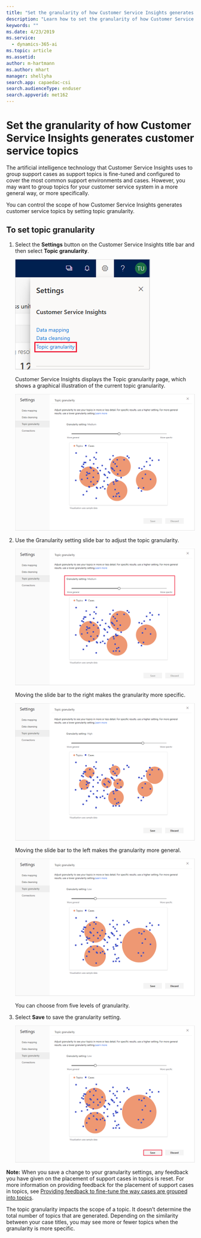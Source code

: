 ```yaml
---
title: "Set the granularity of how Customer Service Insights generates customer service topics"
description: "Learn how to set the granularity of how Customer Service Insights generates customer service topics."
keywords: ""
ms.date: 4/23/2019
ms.service:
  - dynamics-365-ai
ms.topic: article
ms.assetid:
author: m-hartmann
ms.author: mhart
manager: shellyha
search.app: capaedac-csi
search.audienceType: enduser
search.appverid: met162
---
```


# Set the granularity of how Customer Service Insights generates customer service topics

The artificial intelligence technology that Customer Service Insights uses to group support cases as support topics is fine-tuned and configured to cover the most common support environments and cases. However, you may want to group topics for your customer service system in a more general way, or more specifically.

You can control the scope of how Customer Service Insights generates customer service topics by setting topic granularity.

## To set topic granularity

1. Select the **Settings** button on the Customer Service Insights title bar and then select **Topic granularity**.

   ![Select granularity](media/select-granularity.png)

   Customer Service Insights displays the Topic granularity page, which shows a graphical illustration of the current topic granularity.

   ![Granularity page](media/granularity-page.png)

2. Use the Granularity setting slide bar to adjust the topic granularity.

   ![Granularity slide bar](media/granularity-slide-bar.png)

   Moving the slide bar to the right makes the granularity more specific.

   ![More granular](media/more-granular.png)

   Moving the slide bar to the left makes the granularity more general.

   ![Less granular](media/less-granular.png)

   You can choose from five levels of granularity.

3. Select **Save** to save the granularity setting.

   ![Save granularity](media/save-granularity.png)

**Note:**  When you save a change to your granularity settings, any feedback you have given on the placement of support cases in topics is reset. For more information on providing feedback for the placement of support cases in topics, see [Providing feedback to fine-tune the way cases are grouped into topics](topics-page.md#providing-feedback-to-fine-tune-the-way-cases-are-grouped-into-topics).

The topic granularity impacts the scope of a topic. It doesn’t determine the total number of topics that are generated. Depending on the similarity between your case titles, you may see more or fewer topics when the granularity is more specific.

